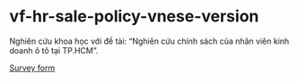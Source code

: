 # vf-hr-sale-policy-vnese-version

Nghiên cứu khoa học với đề tài: “Nghiên cứu chính sách của nhân viên kinh doanh ô tô tại TP.HCM”.

[Survey form](https://docs.google.com/forms/d/e/1FAIpQLSfEiDt4blafsnS0-OI65lrqMBET7rwqhSP-A8PKuoJ5pdew1Q/viewform?usp=sf_link)

